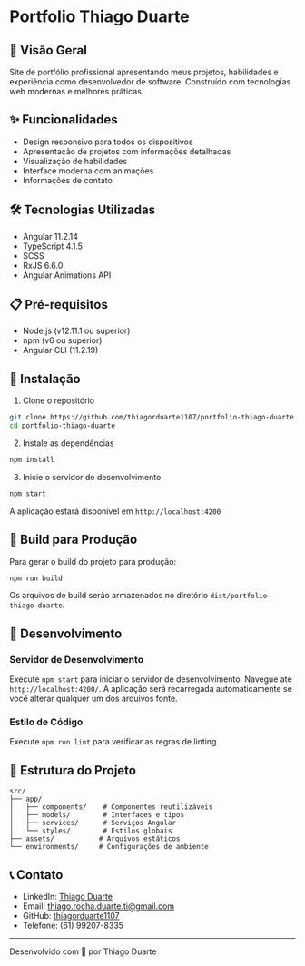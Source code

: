 # Portfolio Thiago Duarte

## 🚀 Visão Geral
Site de portfólio profissional apresentando meus projetos, habilidades e experiência como desenvolvedor de software. Construído com tecnologias web modernas e melhores práticas.

## ✨ Funcionalidades
- Design responsivo para todos os dispositivos
- Apresentação de projetos com informações detalhadas
- Visualização de habilidades
- Interface moderna com animações
- Informações de contato

## 🛠 Tecnologias Utilizadas
- Angular 11.2.14
- TypeScript 4.1.5
- SCSS
- RxJS 6.6.0
- Angular Animations API

## 📋 Pré-requisitos
- Node.js (v12.11.1 ou superior)
- npm (v6 ou superior)
- Angular CLI (11.2.19)

## 🔧 Instalação

1. Clone o repositório
```bash
git clone https://github.com/thiagorduarte1107/portfolio-thiago-duarte.git
cd portfolio-thiago-duarte
```

2. Instale as dependências
```bash
npm install
```

3. Inicie o servidor de desenvolvimento
```bash
npm start
```

A aplicação estará disponível em `http://localhost:4200`

## 🚀 Build para Produção

Para gerar o build do projeto para produção:

```bash
npm run build
```

Os arquivos de build serão armazenados no diretório `dist/portfolio-thiago-duarte`.

## 🧪 Desenvolvimento

### Servidor de Desenvolvimento

Execute `npm start` para iniciar o servidor de desenvolvimento. Navegue até `http://localhost:4200/`. A aplicação será recarregada automaticamente se você alterar qualquer um dos arquivos fonte.

### Estilo de Código

Execute `npm run lint` para verificar as regras de linting.

## 📁 Estrutura do Projeto

```
src/
├── app/
│   ├── components/    # Componentes reutilizáveis
│   ├── models/        # Interfaces e tipos
│   ├── services/      # Serviços Angular
│   └── styles/        # Estilos globais
├── assets/           # Arquivos estáticos
└── environments/     # Configurações de ambiente
```

## 📞 Contato

- LinkedIn: [Thiago Duarte](https://linkedin.com/in/thiago-duarte-a6597721)
- Email: thiago.rocha.duarte.ti@gmail.com
- GitHub: [thiagorduarte1107](https://github.com/thiagorduarte1107)
- Telefone: (61) 99207-8335

---

Desenvolvido com 💙 por Thiago Duarte